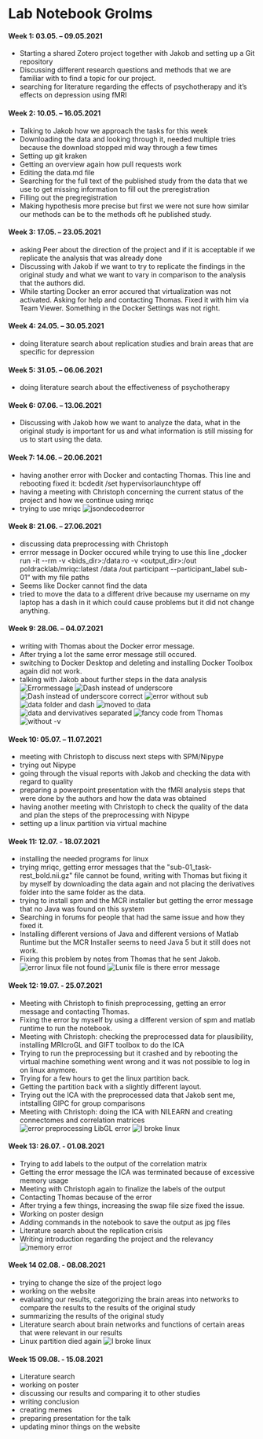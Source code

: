 # Lab Notebook Grolms
#### Week 1: 03.05. – 09.05.2021
- Starting a shared Zotero project together with Jakob and setting up a Git repository
- Discussing different research questions and methods that we are familiar with to find a topic for our project.
- searching for literature regarding the effects of psychotherapy and it’s effects on depression using fMRI

#### Week 2: 10.05. – 16.05.2021
-	Talking to Jakob how we approach the tasks for this week
-	Downloading the data and looking through it, needed multiple tries because the download stopped mid way through a few times
-	Setting up git kraken
-	Getting an overview again how pull requests work
-	Editing the data.md file
-	Searching for the full text of the published study from the data that we use to get missing information to fill out the preregistration
-	Filling out the pregregistration
-	Making hypothesis more precise but first we were not sure how similar our methods can be to the methods oft he published study.

#### Week 3: 17.05. – 23.05.2021
- asking Peer about the direction of the project and if it is acceptable if we replicate the analysis that was already done
- Discussing with Jakob if we want to try to replicate the findings in the original study and what we want to vary in comparison to the analysis that the authors did.
- While starting Docker an error accured that virtualization was not activated. Asking for help and contacting Thomas. Fixed it with him via Team Viewer. Something in the Docker Settings was not right.

#### Week 4: 24.05. – 30.05.2021
- doing literature search about replication studies and brain areas that are specific for depression

#### Week 5: 31.05. – 06.06.2021
- doing literature search about the effectiveness of psychotherapy

#### Week 6: 07.06. – 13.06.2021 
- Discussing with Jakob how we want to analyze the data, what in the original study is important for us and what information is still missing for us to start using the data.

#### Week 7: 14.06. – 20.06.2021
- having another error with Docker and contacting Thomas. This line and rebooting fixed it: bcdedit /set hypervisorlaunchtype off
- having a meeting with Christoph concerning the current status of the project and how we continue using mriqc
- trying to use mriqc
![jsondecodeerror](https://user-images.githubusercontent.com/83179199/129088201-c3a71c22-d2cb-4634-9a6b-51508c859423.PNG)



#### Week 8: 21.06. – 27.06.2021
- discussing data preprocessing with Christoph
- errror message in Docker occured while trying to use this line „docker run -it --rm -v <bids_dir>:/data:ro -v <output_dir>:/out poldracklab/mriqc:latest /data /out participant --participant_label sub-01“ with my file paths
- Seems like Docker cannot find the data
- tried to move the data to a different drive because my username on my laptop has a dash in it which could cause problems but it did not change anything.

#### Week 9: 28.06. – 04.07.2021
- writing with Thomas about the Docker error message.
- After trying a lot the same error message still occured.
- switching to Docker Desktop and deleting and installing Docker Toolbox again did not work.
- talking with Jakob about further steps in the data analysis
![Errormessage](https://user-images.githubusercontent.com/83179199/129087189-d9cc43ae-3421-49d2-870a-5f81d5d2dd48.PNG)
![Dash instead of underscore](https://user-images.githubusercontent.com/83179199/129087526-f0ee3f4c-6014-49bb-9bc7-ea5a9ac49d27.PNG)
![Dash instead of underscore correct](https://user-images.githubusercontent.com/83179199/129087535-d9357aa2-29f5-4252-9972-b3bf580b70d8.PNG)
![error without sub](https://user-images.githubusercontent.com/83179199/129087567-96fd0525-53d8-41d9-8995-c5f0ba03d933.PNG)
![data folder and dash](https://user-images.githubusercontent.com/83179199/129087859-921709f4-6fd0-4210-90f3-e4d8536956e6.PNG)
![moved to data](https://user-images.githubusercontent.com/83179199/129088543-5470f1f0-de78-4d6d-a441-d826b4c35780.PNG)
![data and dervivatives separated](https://user-images.githubusercontent.com/83179199/129087870-941769f3-9ea9-4dc5-8258-1da637bc86d9.PNG)
![fancy code from Thomas](https://user-images.githubusercontent.com/83179199/129087887-fd353fc2-9669-4241-9f41-9dca87c37510.PNG)
![without -v](https://user-images.githubusercontent.com/83179199/129088329-9401a453-668d-4828-84a3-fde51140cd86.PNG)

#### Week 10: 05.07. – 11.07.2021
- meeting with Christoph to discuss next steps with SPM/Nipype
- trying out Nipype
- going through the visual reports with Jakob and checking the data with regard to quality
- preparing a powerpoint presentation with the fMRI analysis steps that were done by the authors and how the data was obtained
- having another meeting with Christoph to check the quality of the data and plan the steps of the preprocessing with Nipype
- setting up a linux partition via virtual machine

#### Week 11: 12.07. - 18.07.2021
- installing the needed programs for linux
- trying mriqc, getting error messages that the "sub-01_task-rest_bold.nii.gz" file cannot be found, writing with Thomas but fixing it by myself by downloading the data again and not placing the derivatives folder into the same folder as the data.
-  trying to install spm and the MCR installer but getting the error message that no Java was found on this system
-  Searching in forums for people that had the same issue and how they fixed it.
-  Installing different versions of Java and different versions of Matlab Runtime but the MCR Installer seems to need Java 5 but it still does not work.
-  Fixing this problem by notes from Thomas that he sent Jakob.
![error linux file not found](https://user-images.githubusercontent.com/83179199/129088024-c8b563a2-cb32-4588-b2b7-ae941fe17464.PNG)
![Lunix file is there error message](https://user-images.githubusercontent.com/83179199/129088117-dd814910-a792-4763-b5cd-d64ff91d787d.PNG)


#### Week 12: 19.07. - 25.07.2021
- Meeting with Christoph to finish preprocessing, getting an error message and contacting Thomas.
- Fixing the error by myself by using a different version of spm and matlab runtime to run the notebook.
- Meeting with Christoph: checking the preprocessed data for plausibility, installing MRIcroGL and GIFT toolbox to do the ICA
- Trying to run the preprocessing but it crashed and by rebooting the virtual machine something went wrong and it was not possible to log in on linux anymore.
- Trying for a few hours to get the linux partition back.
- Getting the partition back with a slightly different layout.
- Trying out the ICA with the preprocessed data that Jakob sent me, intstalling GIPC for group comparisons
- Meeting with Christoph: doing the ICA with NILEARN and creating connectomes and correlation matrices
![error preprocessing LibGL error](https://user-images.githubusercontent.com/83179199/129087716-89816b0c-3fae-434b-978e-606d5376b77a.PNG)
![I broke linux](https://user-images.githubusercontent.com/83179199/129088765-e3151713-1e0f-4a5a-8b85-58d00661d09c.PNG)



#### Week 13: 26.07. - 01.08.2021
- Trying to add labels to the output of the correlation matrix
- Getting the error message the ICA was terminated because of excessive memory usage
- Meeting with Christoph again to finalize the labels of the output
- Contacting Thomas because of the error
- After trying a few things, increasing the swap file size fixed the issue.
- Working on poster design
- Adding commands in the notebook to save the output as jpg files
- Literature search about the replication crisis
- Writing introduction regarding the project and the relevancy
![memory error](https://user-images.githubusercontent.com/83179199/129088425-a481fa30-96d2-4d05-861d-375cc1da95e3.PNG)

#### Week 14 02.08. - 08.08.2021
- trying to change the size of the project logo
- working on the website
- evaluating our results, categorizing the brain areas into networks to compare the results to the results of the original study
- summarizing the results of the original study
- Literature search about brain networks and functions of certain areas that were relevant in our results
- Linux partition died again
![I broke linux](https://user-images.githubusercontent.com/83179199/129088845-476441fe-a21a-4c60-b639-d57d1184258f.PNG)


#### Week 15 09.08. - 15.08.2021
- Literature search
- working on poster
- discussing our results and comparing it to other studies
- writing conclusion
- creating memes
- preparing presentation for the talk
- updating minor things on the website
